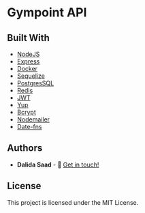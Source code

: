 # Gympoint API

## Built With

- [NodeJS](https://nodejs.org/en/)
- [Express](https://expressjs.com/)
- [Docker](https://www.docker.com/docker-community)
- [Sequelize](https://sequelize.org/)
- [PostgresSQL](https://www.postgresql.org/)
- [Redis](https://redis.io/)
- [JWT](https://jwt.io/)
- [Yup](https://www.npmjs.com/package/yup)
- [Bcrypt](https://www.npmjs.com/package/bcrypt)
- [Nodemailer](https://nodemailer.com/about/)
- [Date-fns](https://date-fns.org/)

## Authors

- **Dalida Saad** - :wave: [Get in touch!](https://www.linkedin.com/in/dalida-saad/)

## License

This project is licensed under the MIT License.
